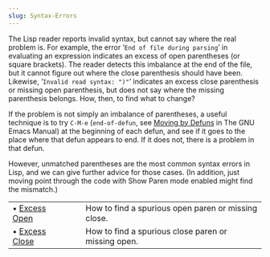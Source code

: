```yaml
---
slug: Syntax-Errors
---
```


The Lisp reader reports invalid syntax, but cannot say where the real problem is. For example, the error ‘`End of file during parsing`’ in evaluating an expression indicates an excess of open parentheses (or square brackets). The reader detects this imbalance at the end of the file, but it cannot figure out where the close parenthesis should have been. Likewise, ‘`Invalid read syntax: ")"`’ indicates an excess close parenthesis or missing open parenthesis, but does not say where the missing parenthesis belongs. How, then, to find what to change?

If the problem is not simply an imbalance of parentheses, a useful technique is to try `C-M-e` (`end-of-defun`, see [Moving by Defuns](https://www.gnu.org/software/emacs/manual/html_mono/emacs.html#Moving-by-Defuns) in The GNU Emacs Manual) at the beginning of each defun, and see if it goes to the place where that defun appears to end. If it does not, there is a problem in that defun.

However, unmatched parentheses are the most common syntax errors in Lisp, and we can give further advice for those cases. (In addition, just moving point through the code with Show Paren mode enabled might find the mismatch.)

|                                |    |                                                     |
| :----------------------------- | -- | :-------------------------------------------------- |
| • [Excess Open](Excess-Open)   |    | How to find a spurious open paren or missing close. |
| • [Excess Close](Excess-Close) |    | How to find a spurious close paren or missing open. |
